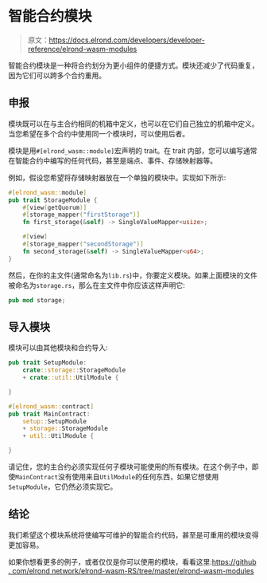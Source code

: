 # 智能合约模块

> 原文：<https://docs.elrond.com/developers/developer-reference/elrond-wasm-modules>

 智能合约模块是一种将合约划分为更小组件的便捷方式。模块还减少了代码重复，因为它们可以跨多个合约重用。

## 申报

模块既可以在与主合约相同的机箱中定义，也可以在它们自己独立的机箱中定义。当您希望在多个合约中使用同一个模块时，可以使用后者。

模块是用`#[elrond_wasm::module]`宏声明的 trait。在 trait 内部，您可以编写通常在智能合约中编写的任何代码，甚至是端点、事件、存储映射器等。

例如，假设您希望将存储映射器放在一个单独的模块中。实现如下所示:

```rust
#[elrond_wasm::module]
pub trait StorageModule {
    #[view(getQuorum)]
    #[storage_mapper("firstStorage")]
    fn first_storage(&self) -> SingleValueMapper<usize>;

    #[view]
    #[storage_mapper("secondStorage")]
    fn second_storage(&self) -> SingleValueMapper<u64>;
} 
```

然后，在你的主文件(通常命名为`lib.rs`)中，你要定义模块。如果上面模块的文件被命名为`storage.rs`，那么在主文件中你应该这样声明它:

```rust
pub mod storage; 
```

## 导入模块

模块可以由其他模块和合约导入:

```rust
pub trait SetupModule:
    crate::storage::StorageModule
    + crate::util::UtilModule {

} 
```

```rust
#[elrond_wasm::contract]
pub trait MainContract: 
    setup::SetupModule
    + storage::StorageModule
    + util::UtilModule {

} 
```

请记住，您的主合约必须实现任何子模块可能使用的所有模块。在这个例子中，即使`MainContract`没有使用来自`UtilModule`的任何东西，如果它想使用`SetupModule`，它仍然必须实现它。

## 结论

我们希望这个模块系统将使编写可维护的智能合约代码，甚至是可重用的模块变得更加容易。

如果你想看更多的例子，或者仅仅是你可以使用的模块，看看这里:[https://github . com/elrond network/elrond-wasm-RS/tree/master/elrond-wasm-modules](https://github.com/ElrondNetwork/elrond-wasm-rs/tree/master/elrond-wasm-modules)